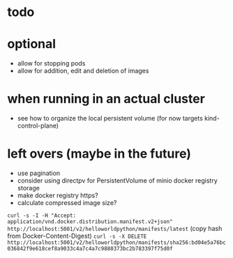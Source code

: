 # todo

# optional
- allow for stopping pods
- allow for addition, edit and deletion of images
  
# when running in an actual cluster
- see how to organize the local persistent volume (for now targets kind-control-plane)

# left overs (maybe in the future)
- use pagination
- consider using directpv for PersistentVolume of minio docker registry storage
- make docker registry https?
- calculate compressed image size?



`curl -s -I -H "Accept: application/vnd.docker.distribution.manifest.v2+json" http://localhost:5001/v2/helloworldpython/manifests/latest`
(copy hash from Docker-Content-Digest)
`curl -s -X DELETE http://localhost:5001/v2/helloworldpython/manifests/sha256:bd04e5a76bc036842f9e618cef8a9033c4a7c4a7c9880373bc2b783397f75d0f`